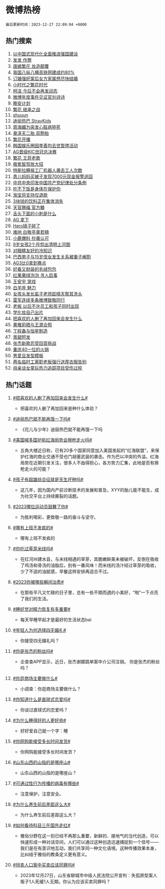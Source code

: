 # 微博热榜

`最后更新时间：2023-12-27 22:09:04 +0800`

## 热门搜索

1. [以中国式现代化全面推进强国建设](https://m.weibo.cn/search?containerid=100103type%3D1%26t%3D10%26q%3D%23%E4%BB%A5%E4%B8%AD%E5%9B%BD%E5%BC%8F%E7%8E%B0%E4%BB%A3%E5%8C%96%E5%85%A8%E9%9D%A2%E6%8E%A8%E8%BF%9B%E5%BC%BA%E5%9B%BD%E5%BB%BA%E8%AE%BE%23&stream_entry_id=51&isnewpage=1&extparam=seat%3D1%26c_type%3D51%26pos%3D0%26cate%3D10103%26stream_entry_id%3D51%26filter_type%3Drealtimehot%26q%3D%2523%25E4%25BB%25A5%25E4%25B8%25AD%25E5%259B%25BD%25E5%25BC%258F%25E7%258E%25B0%25E4%25BB%25A3%25E5%258C%2596%25E5%2585%25A8%25E9%259D%25A2%25E6%258E%25A8%25E8%25BF%259B%25E5%25BC%25BA%25E5%259B%25BD%25E5%25BB%25BA%25E8%25AE%25BE%2523%26dgr%3D0%26display_time%3D1703686143%26pre_seqid%3D170368614299400451175)
1. [发发 作弊](https://m.weibo.cn/search?containerid=100103type%3D1%26t%3D10%26q%3D%E5%8F%91%E5%8F%91+%E4%BD%9C%E5%BC%8A&stream_entry_id=31&isnewpage=1&extparam=seat%3D1%26q%3D%25E5%258F%2591%25E5%258F%2591%2520%25E4%25BD%259C%25E5%25BC%258A%26pos%3D0%26realpos%3D1%26filter_type%3Drealtimehot%26lcate%3D5001%26flag%3D2%26stream_entry_id%3D31%26cate%3D5001%26c_type%3D31%26band_rank%3D1%26dgr%3D0%26display_time%3D1703686143%26pre_seqid%3D170368614299400451175)
1. [唐嫣繁花 妆造颠覆](https://m.weibo.cn/search?containerid=100103type%3D1%26t%3D10%26q%3D%E5%94%90%E5%AB%A3%E7%B9%81%E8%8A%B1+%E5%A6%86%E9%80%A0%E9%A2%A0%E8%A6%86&stream_entry_id=31&isnewpage=1&extparam=seat%3D1%26q%3D%25E5%2594%2590%25E5%25AB%25A3%25E7%25B9%2581%25E8%258A%25B1%2520%25E5%25A6%2586%25E9%2580%25A0%25E9%25A2%25A0%25E8%25A6%2586%26pos%3D1%26realpos%3D2%26filter_type%3Drealtimehot%26lcate%3D5001%26flag%3D2%26stream_entry_id%3D31%26cate%3D5001%26c_type%3D31%26band_rank%3D2%26dgr%3D0%26display_time%3D1703686143%26pre_seqid%3D170368614299400451175)
1. [我国八纵八横高铁网建成约80%](https://m.weibo.cn/search?containerid=100103type%3D1%26t%3D10%26q%3D%23%E6%88%91%E5%9B%BD%E5%85%AB%E7%BA%B5%E5%85%AB%E6%A8%AA%E9%AB%98%E9%93%81%E7%BD%91%E5%BB%BA%E6%88%90%E7%BA%A680%25%23&stream_entry_id=31&isnewpage=1&extparam=seat%3D1%26q%3D%2523%25E6%2588%2591%25E5%259B%25BD%25E5%2585%25AB%25E7%25BA%25B5%25E5%2585%25AB%25E6%25A8%25AA%25E9%25AB%2598%25E9%2593%2581%25E7%25BD%2591%25E5%25BB%25BA%25E6%2588%2590%25E7%25BA%25A680%2525%2523%26pos%3D2%26realpos%3D3%26filter_type%3Drealtimehot%26lcate%3D5001%26flag%3D0%26stream_entry_id%3D31%26cate%3D5001%26c_type%3D31%26band_rank%3D3%26dgr%3D0%26display_time%3D1703686143%26pre_seqid%3D170368614299400451175)
1. [订婚强奸案后女方家属想尽快结婚](https://m.weibo.cn/search?containerid=100103type%3D1%26t%3D10%26q%3D%23%E8%AE%A2%E5%A9%9A%E5%BC%BA%E5%A5%B8%E6%A1%88%E5%90%8E%E5%A5%B3%E6%96%B9%E5%AE%B6%E5%B1%9E%E6%83%B3%E5%B0%BD%E5%BF%AB%E7%BB%93%E5%A9%9A%23&stream_entry_id=31&isnewpage=1&extparam=seat%3D1%26q%3D%2523%25E8%25AE%25A2%25E5%25A9%259A%25E5%25BC%25BA%25E5%25A5%25B8%25E6%25A1%2588%25E5%2590%258E%25E5%25A5%25B3%25E6%2596%25B9%25E5%25AE%25B6%25E5%25B1%259E%25E6%2583%25B3%25E5%25B0%25BD%25E5%25BF%25AB%25E7%25BB%2593%25E5%25A9%259A%2523%26pos%3D3%26realpos%3D4%26filter_type%3Drealtimehot%26lcate%3D5001%26flag%3D1%26stream_entry_id%3D31%26cate%3D5001%26c_type%3D31%26band_rank%3D4%26dgr%3D0%26display_time%3D1703686143%26pre_seqid%3D170368614299400451175)
1. [小时代之繁花时代](https://m.weibo.cn/search?containerid=100103type%3D1%26t%3D10%26q%3D%E5%B0%8F%E6%97%B6%E4%BB%A3%E4%B9%8B%E7%B9%81%E8%8A%B1%E6%97%B6%E4%BB%A3&stream_entry_id=31&isnewpage=1&extparam=seat%3D1%26q%3D%25E5%25B0%258F%25E6%2597%25B6%25E4%25BB%25A3%25E4%25B9%258B%25E7%25B9%2581%25E8%258A%25B1%25E6%2597%25B6%25E4%25BB%25A3%26pos%3D4%26realpos%3D5%26filter_type%3Drealtimehot%26lcate%3D5001%26flag%3D1%26stream_entry_id%3D31%26cate%3D5001%26c_type%3D31%26band_rank%3D5%26dgr%3D0%26display_time%3D1703686143%26pre_seqid%3D170368614299400451175)
1. [柯洁 今后不会再发动态](https://m.weibo.cn/search?containerid=100103type%3D1%26t%3D10%26q%3D%E6%9F%AF%E6%B4%81+%E4%BB%8A%E5%90%8E%E4%B8%8D%E4%BC%9A%E5%86%8D%E5%8F%91%E5%8A%A8%E6%80%81&stream_entry_id=31&isnewpage=1&extparam=seat%3D1%26q%3D%25E6%259F%25AF%25E6%25B4%2581%2520%25E4%25BB%258A%25E5%2590%258E%25E4%25B8%258D%25E4%25BC%259A%25E5%2586%258D%25E5%258F%2591%25E5%258A%25A8%25E6%2580%2581%26pos%3D5%26realpos%3D6%26filter_type%3Drealtimehot%26lcate%3D5001%26flag%3D2%26stream_entry_id%3D31%26cate%3D5001%26c_type%3D31%26band_rank%3D6%26dgr%3D0%26display_time%3D1703686143%26pre_seqid%3D170368614299400451175)
1. [微博年度事件见证官刘诗诗](https://m.weibo.cn/search?containerid=100103type%3D1%26t%3D10%26q%3D%23%E5%BE%AE%E5%8D%9A%E5%B9%B4%E5%BA%A6%E4%BA%8B%E4%BB%B6%E8%A7%81%E8%AF%81%E5%AE%98%E5%88%98%E8%AF%97%E8%AF%97%23&stream_entry_id=31&isnewpage=1&extparam=seat%3D1%26adid%3D216255%26is_ad_pos%3D1%26filter_type%3Drealtimehot%26c_type%3D31%26lcate%3D5001%26pos%3D6%26stream_entry_id%3D31%26cate%3D5001%26q%3D%2523%25E5%25BE%25AE%25E5%258D%259A%25E5%25B9%25B4%25E5%25BA%25A6%25E4%25BA%258B%25E4%25BB%25B6%25E8%25A7%2581%25E8%25AF%2581%25E5%25AE%2598%25E5%2588%2598%25E8%25AF%2597%25E8%25AF%2597%2523%26band_rank%3D7%26dgr%3D0%26display_time%3D1703686143%26pre_seqid%3D170368614299400451175)
1. [晚安计划](https://m.weibo.cn/search?containerid=100103type%3D1%26t%3D10%26q%3D%E6%99%9A%E5%AE%89%E8%AE%A1%E5%88%92&stream_entry_id=31&isnewpage=1&extparam=seat%3D1%26q%3D%25E6%2599%259A%25E5%25AE%2589%25E8%25AE%25A1%25E5%2588%2592%26pos%3D7%26realpos%3D7%26filter_type%3Drealtimehot%26lcate%3D5001%26flag%3D1%26stream_entry_id%3D31%26cate%3D5001%26c_type%3D31%26band_rank%3D7%26dgr%3D0%26display_time%3D1703686143%26pre_seqid%3D170368614299400451175)
1. [繁花 继承之战](https://m.weibo.cn/search?containerid=100103type%3D1%26t%3D10%26q%3D%E7%B9%81%E8%8A%B1+%E7%BB%A7%E6%89%BF%E4%B9%8B%E6%88%98&stream_entry_id=31&isnewpage=1&extparam=seat%3D1%26q%3D%25E7%25B9%2581%25E8%258A%25B1%2520%25E7%25BB%25A7%25E6%2589%25BF%25E4%25B9%258B%25E6%2588%2598%26pos%3D8%26realpos%3D8%26filter_type%3Drealtimehot%26lcate%3D5001%26flag%3D0%26stream_entry_id%3D31%26cate%3D5001%26c_type%3D31%26band_rank%3D8%26dgr%3D0%26display_time%3D1703686143%26pre_seqid%3D170368614299400451175)
1. [shuuun](https://m.weibo.cn/search?containerid=100103type%3D1%26t%3D10%26q%3Dshuuun&stream_entry_id=31&isnewpage=1&extparam=seat%3D1%26q%3Dshuuun%26pos%3D9%26realpos%3D9%26filter_type%3Drealtimehot%26lcate%3D5001%26flag%3D1%26stream_entry_id%3D31%26cate%3D5001%26c_type%3D31%26band_rank%3D9%26dgr%3D0%26display_time%3D1703686143%26pre_seqid%3D170368614299400451175)
1. [迪丽热巴 StrayKids](https://m.weibo.cn/search?containerid=100103type%3D1%26t%3D10%26q%3D%E8%BF%AA%E4%B8%BD%E7%83%AD%E5%B7%B4+StrayKids&stream_entry_id=31&isnewpage=1&extparam=seat%3D1%26q%3D%25E8%25BF%25AA%25E4%25B8%25BD%25E7%2583%25AD%25E5%25B7%25B4%2520StrayKids%26pos%3D10%26realpos%3D10%26filter_type%3Drealtimehot%26lcate%3D5001%26flag%3D1%26stream_entry_id%3D31%26cate%3D5001%26c_type%3D31%26band_rank%3D10%26dgr%3D0%26display_time%3D1703686143%26pre_seqid%3D170368614299400451175)
1. [周海媚为突发心脏病猝死](https://m.weibo.cn/search?containerid=100103type%3D1%26t%3D10%26q%3D%23%E5%91%A8%E6%B5%B7%E5%AA%9A%E4%B8%BA%E7%AA%81%E5%8F%91%E5%BF%83%E8%84%8F%E7%97%85%E7%8C%9D%E6%AD%BB%23&stream_entry_id=31&isnewpage=1&extparam=seat%3D1%26q%3D%2523%25E5%2591%25A8%25E6%25B5%25B7%25E5%25AA%259A%25E4%25B8%25BA%25E7%25AA%2581%25E5%258F%2591%25E5%25BF%2583%25E8%2584%258F%25E7%2597%2585%25E7%258C%259D%25E6%25AD%25BB%2523%26pos%3D11%26realpos%3D11%26filter_type%3Drealtimehot%26lcate%3D5001%26flag%3D2%26stream_entry_id%3D31%26cate%3D5001%26c_type%3D31%26band_rank%3D11%26dgr%3D0%26display_time%3D1703686143%26pre_seqid%3D170368614299400451175)
1. [章泽天二胎 双胞胎](https://m.weibo.cn/search?containerid=100103type%3D1%26t%3D10%26q%3D%E7%AB%A0%E6%B3%BD%E5%A4%A9%E4%BA%8C%E8%83%8E+%E5%8F%8C%E8%83%9E%E8%83%8E&stream_entry_id=31&isnewpage=1&extparam=seat%3D1%26q%3D%25E7%25AB%25A0%25E6%25B3%25BD%25E5%25A4%25A9%25E4%25BA%258C%25E8%2583%258E%2520%25E5%258F%258C%25E8%2583%259E%25E8%2583%258E%26pos%3D12%26realpos%3D12%26filter_type%3Drealtimehot%26lcate%3D5001%26flag%3D2%26stream_entry_id%3D31%26cate%3D5001%26c_type%3D31%26band_rank%3D12%26dgr%3D0%26display_time%3D1703686143%26pre_seqid%3D170368614299400451175)
1. [繁花开播](https://m.weibo.cn/search?containerid=100103type%3D1%26t%3D10%26q%3D%E7%B9%81%E8%8A%B1%E5%BC%80%E6%92%AD&stream_entry_id=31&isnewpage=1&extparam=seat%3D1%26q%3D%25E7%25B9%2581%25E8%258A%25B1%25E5%25BC%2580%25E6%2592%25AD%26pos%3D13%26realpos%3D13%26filter_type%3Drealtimehot%26lcate%3D5001%26flag%3D0%26stream_entry_id%3D31%26cate%3D5001%26c_type%3D31%26band_rank%3D13%26dgr%3D0%26display_time%3D1703686143%26pre_seqid%3D170368614299400451175)
1. [韩国娱乐圈因李善均去世暂停活动](https://m.weibo.cn/search?containerid=100103type%3D1%26t%3D10%26q%3D%23%E9%9F%A9%E5%9B%BD%E5%A8%B1%E4%B9%90%E5%9C%88%E5%9B%A0%E6%9D%8E%E5%96%84%E5%9D%87%E5%8E%BB%E4%B8%96%E6%9A%82%E5%81%9C%E6%B4%BB%E5%8A%A8%23&stream_entry_id=31&isnewpage=1&extparam=seat%3D1%26q%3D%2523%25E9%259F%25A9%25E5%259B%25BD%25E5%25A8%25B1%25E4%25B9%2590%25E5%259C%2588%25E5%259B%25A0%25E6%259D%258E%25E5%2596%2584%25E5%259D%2587%25E5%258E%25BB%25E4%25B8%2596%25E6%259A%2582%25E5%2581%259C%25E6%25B4%25BB%25E5%258A%25A8%2523%26pos%3D14%26realpos%3D14%26filter_type%3Drealtimehot%26lcate%3D5001%26flag%3D2%26stream_entry_id%3D31%26cate%3D5001%26c_type%3D31%26band_rank%3D14%26dgr%3D0%26display_time%3D1703686143%26pre_seqid%3D170368614299400451175)
1. [AG晋级KIC世冠总决赛](https://m.weibo.cn/search?containerid=100103type%3D1%26t%3D10%26q%3D%23AG%E6%99%8B%E7%BA%A7KIC%E4%B8%96%E5%86%A0%E6%80%BB%E5%86%B3%E8%B5%9B%23&stream_entry_id=31&isnewpage=1&extparam=seat%3D1%26q%3D%2523AG%25E6%2599%258B%25E7%25BA%25A7KIC%25E4%25B8%2596%25E5%2586%25A0%25E6%2580%25BB%25E5%2586%25B3%25E8%25B5%259B%2523%26pos%3D15%26realpos%3D15%26filter_type%3Drealtimehot%26lcate%3D5001%26flag%3D1%26stream_entry_id%3D31%26cate%3D5001%26c_type%3D31%26band_rank%3D15%26dgr%3D0%26display_time%3D1703686143%26pre_seqid%3D170368614299400451175)
1. [繁花 王菲老歌](https://m.weibo.cn/search?containerid=100103type%3D1%26t%3D10%26q%3D%E7%B9%81%E8%8A%B1+%E7%8E%8B%E8%8F%B2%E8%80%81%E6%AD%8C&stream_entry_id=31&isnewpage=1&extparam=seat%3D1%26q%3D%25E7%25B9%2581%25E8%258A%25B1%2520%25E7%258E%258B%25E8%258F%25B2%25E8%2580%2581%25E6%25AD%258C%26pos%3D16%26realpos%3D16%26filter_type%3Drealtimehot%26lcate%3D5001%26flag%3D1%26stream_entry_id%3D31%26cate%3D5001%26c_type%3D31%26band_rank%3D16%26dgr%3D0%26display_time%3D1703686143%26pre_seqid%3D170368614299400451175)
1. [极氪智驾放大招](https://m.weibo.cn/search?containerid=100103type%3D1%26t%3D10%26q%3D%23%E6%9E%81%E6%B0%AA%E6%99%BA%E9%A9%BE%E6%94%BE%E5%A4%A7%E6%8B%9B%23&stream_entry_id=31&isnewpage=1&extparam=seat%3D1%26adid%3D216091%26q%3D%2523%25E6%259E%2581%25E6%25B0%25AA%25E6%2599%25BA%25E9%25A9%25BE%25E6%2594%25BE%25E5%25A4%25A7%25E6%258B%259B%2523%26pos%3D17%26realpos%3D17%26filter_type%3Drealtimehot%26lcate%3D5001%26flag%3D0%26stream_entry_id%3D31%26cate%3D5001%26c_type%3D31%26band_rank%3D17%26dgr%3D0%26display_time%3D1703686143%26pre_seqid%3D170368614299400451175)
1. [特斯拉瞒报工厂机器人袭击工人次数](https://m.weibo.cn/search?containerid=100103type%3D1%26t%3D10%26q%3D%23%E7%89%B9%E6%96%AF%E6%8B%89%E7%9E%92%E6%8A%A5%E5%B7%A5%E5%8E%82%E6%9C%BA%E5%99%A8%E4%BA%BA%E8%A2%AD%E5%87%BB%E5%B7%A5%E4%BA%BA%E6%AC%A1%E6%95%B0%23&stream_entry_id=31&isnewpage=1&extparam=seat%3D1%26q%3D%2523%25E7%2589%25B9%25E6%2596%25AF%25E6%258B%2589%25E7%259E%2592%25E6%258A%25A5%25E5%25B7%25A5%25E5%258E%2582%25E6%259C%25BA%25E5%2599%25A8%25E4%25BA%25BA%25E8%25A2%25AD%25E5%2587%25BB%25E5%25B7%25A5%25E4%25BA%25BA%25E6%25AC%25A1%25E6%2595%25B0%2523%26pos%3D18%26realpos%3D18%26filter_type%3Drealtimehot%26lcate%3D5001%26flag%3D0%26stream_entry_id%3D31%26cate%3D5001%26c_type%3D31%26band_rank%3D18%26dgr%3D0%26display_time%3D1703686143%26pre_seqid%3D170368614299400451175)
1. [患儿妈妈买被子发现7000元现金报警送回](https://m.weibo.cn/search?containerid=100103type%3D1%26t%3D10%26q%3D%23%E6%82%A3%E5%84%BF%E5%A6%88%E5%A6%88%E4%B9%B0%E8%A2%AB%E5%AD%90%E5%8F%91%E7%8E%B07000%E5%85%83%E7%8E%B0%E9%87%91%E6%8A%A5%E8%AD%A6%E9%80%81%E5%9B%9E%23&stream_entry_id=31&isnewpage=1&extparam=seat%3D1%26q%3D%2523%25E6%2582%25A3%25E5%2584%25BF%25E5%25A6%2588%25E5%25A6%2588%25E4%25B9%25B0%25E8%25A2%25AB%25E5%25AD%2590%25E5%258F%2591%25E7%258E%25B07000%25E5%2585%2583%25E7%258E%25B0%25E9%2587%2591%25E6%258A%25A5%25E8%25AD%25A6%25E9%2580%2581%25E5%259B%259E%2523%26pos%3D19%26realpos%3D19%26filter_type%3Drealtimehot%26lcate%3D5001%26flag%3D32768%26stream_entry_id%3D31%26cate%3D5001%26c_type%3D31%26band_rank%3D19%26dgr%3D0%26display_time%3D1703686143%26pre_seqid%3D170368614299400451175)
1. [中共中央印发中国共产党纪律处分条例](https://m.weibo.cn/search?containerid=100103type%3D1%26t%3D10%26q%3D%23%E4%B8%AD%E5%85%B1%E4%B8%AD%E5%A4%AE%E5%8D%B0%E5%8F%91%E4%B8%AD%E5%9B%BD%E5%85%B1%E4%BA%A7%E5%85%9A%E7%BA%AA%E5%BE%8B%E5%A4%84%E5%88%86%E6%9D%A1%E4%BE%8B%23&stream_entry_id=31&isnewpage=1&extparam=seat%3D1%26q%3D%2523%25E4%25B8%25AD%25E5%2585%25B1%25E4%25B8%25AD%25E5%25A4%25AE%25E5%258D%25B0%25E5%258F%2591%25E4%25B8%25AD%25E5%259B%25BD%25E5%2585%25B1%25E4%25BA%25A7%25E5%2585%259A%25E7%25BA%25AA%25E5%25BE%258B%25E5%25A4%2584%25E5%2588%2586%25E6%259D%25A1%25E4%25BE%258B%2523%26pos%3D20%26realpos%3D20%26filter_type%3Drealtimehot%26lcate%3D5001%26flag%3D0%26stream_entry_id%3D31%26cate%3D5001%26c_type%3D31%26band_rank%3D20%26dgr%3D0%26display_time%3D1703686143%26pre_seqid%3D170368614299400451175)
1. [吃不下饭是身体在保护你](https://m.weibo.cn/search?containerid=100103type%3D1%26t%3D10%26q%3D%E5%90%83%E4%B8%8D%E4%B8%8B%E9%A5%AD%E6%98%AF%E8%BA%AB%E4%BD%93%E5%9C%A8%E4%BF%9D%E6%8A%A4%E4%BD%A0&stream_entry_id=31&isnewpage=1&extparam=seat%3D1%26q%3D%25E5%2590%2583%25E4%25B8%258D%25E4%25B8%258B%25E9%25A5%25AD%25E6%2598%25AF%25E8%25BA%25AB%25E4%25BD%2593%25E5%259C%25A8%25E4%25BF%259D%25E6%258A%25A4%25E4%25BD%25A0%26pos%3D21%26realpos%3D21%26filter_type%3Drealtimehot%26lcate%3D5001%26flag%3D0%26stream_entry_id%3D31%26cate%3D5001%26c_type%3D31%26band_rank%3D21%26dgr%3D0%26display_time%3D1703686143%26pre_seqid%3D170368614299400451175)
1. [淘宝将支持仅退款](https://m.weibo.cn/search?containerid=100103type%3D1%26t%3D10%26q%3D%23%E6%B7%98%E5%AE%9D%E5%B0%86%E6%94%AF%E6%8C%81%E4%BB%85%E9%80%80%E6%AC%BE%23&stream_entry_id=31&isnewpage=1&extparam=seat%3D1%26q%3D%2523%25E6%25B7%2598%25E5%25AE%259D%25E5%25B0%2586%25E6%2594%25AF%25E6%258C%2581%25E4%25BB%2585%25E9%2580%2580%25E6%25AC%25BE%2523%26pos%3D22%26realpos%3D22%26filter_type%3Drealtimehot%26lcate%3D5001%26flag%3D0%26stream_entry_id%3D31%26cate%3D5001%26c_type%3D31%26band_rank%3D22%26dgr%3D0%26display_time%3D1703686143%26pre_seqid%3D170368614299400451175)
1. [3块钱的饮料正在集体消失](https://m.weibo.cn/search?containerid=100103type%3D1%26t%3D10%26q%3D%233%E5%9D%97%E9%92%B1%E7%9A%84%E9%A5%AE%E6%96%99%E6%AD%A3%E5%9C%A8%E9%9B%86%E4%BD%93%E6%B6%88%E5%A4%B1%23&stream_entry_id=31&isnewpage=1&extparam=seat%3D1%26q%3D%25233%25E5%259D%2597%25E9%2592%25B1%25E7%259A%2584%25E9%25A5%25AE%25E6%2596%2599%25E6%25AD%25A3%25E5%259C%25A8%25E9%259B%2586%25E4%25BD%2593%25E6%25B6%2588%25E5%25A4%25B1%2523%26pos%3D23%26realpos%3D23%26filter_type%3Drealtimehot%26lcate%3D5001%26flag%3D1%26stream_entry_id%3D31%26cate%3D5001%26c_type%3D31%26band_rank%3D23%26dgr%3D0%26display_time%3D1703686143%26pre_seqid%3D170368614299400451175)
1. [天官赐福 官方糖](https://m.weibo.cn/search?containerid=100103type%3D1%26t%3D10%26q%3D%E5%A4%A9%E5%AE%98%E8%B5%90%E7%A6%8F+%E5%AE%98%E6%96%B9%E7%B3%96&stream_entry_id=31&isnewpage=1&extparam=seat%3D1%26q%3D%25E5%25A4%25A9%25E5%25AE%2598%25E8%25B5%2590%25E7%25A6%258F%2520%25E5%25AE%2598%25E6%2596%25B9%25E7%25B3%2596%26pos%3D24%26realpos%3D24%26filter_type%3Drealtimehot%26lcate%3D5001%26flag%3D1%26stream_entry_id%3D31%26cate%3D5001%26c_type%3D31%26band_rank%3D24%26dgr%3D0%26display_time%3D1703686143%26pre_seqid%3D170368614299400451175)
1. [舌头下面的小刺是什么](https://m.weibo.cn/search?containerid=100103type%3D1%26t%3D10%26q%3D%E8%88%8C%E5%A4%B4%E4%B8%8B%E9%9D%A2%E7%9A%84%E5%B0%8F%E5%88%BA%E6%98%AF%E4%BB%80%E4%B9%88&stream_entry_id=31&isnewpage=1&extparam=seat%3D1%26q%3D%25E8%2588%258C%25E5%25A4%25B4%25E4%25B8%258B%25E9%259D%25A2%25E7%259A%2584%25E5%25B0%258F%25E5%2588%25BA%25E6%2598%25AF%25E4%25BB%2580%25E4%25B9%2588%26pos%3D25%26realpos%3D25%26filter_type%3Drealtimehot%26lcate%3D5001%26flag%3D1%26stream_entry_id%3D31%26cate%3D5001%26c_type%3D31%26band_rank%3D25%26dgr%3D0%26display_time%3D1703686143%26pre_seqid%3D170368614299400451175)
1. [AG 拿下](https://m.weibo.cn/search?containerid=100103type%3D1%26t%3D10%26q%3DAG+%E6%8B%BF%E4%B8%8B&stream_entry_id=31&isnewpage=1&extparam=seat%3D1%26q%3DAG%2520%25E6%258B%25BF%25E4%25B8%258B%26pos%3D26%26realpos%3D26%26filter_type%3Drealtimehot%26lcate%3D5001%26flag%3D0%26stream_entry_id%3D31%26cate%3D5001%26c_type%3D31%26band_rank%3D26%26dgr%3D0%26display_time%3D1703686143%26pre_seqid%3D170368614299400451175)
1. [Hero镜子碎了](https://m.weibo.cn/search?containerid=100103type%3D1%26t%3D10%26q%3D%23Hero%E9%95%9C%E5%AD%90%E7%A2%8E%E4%BA%86%23&stream_entry_id=31&isnewpage=1&extparam=seat%3D1%26q%3D%2523Hero%25E9%2595%259C%25E5%25AD%2590%25E7%25A2%258E%25E4%25BA%2586%2523%26pos%3D27%26realpos%3D27%26filter_type%3Drealtimehot%26lcate%3D5001%26flag%3D0%26stream_entry_id%3D31%26cate%3D5001%26c_type%3D31%26band_rank%3D27%26dgr%3D0%26display_time%3D1703686143%26pre_seqid%3D170368614299400451175)
1. [难哄 白敬亭章若楠](https://m.weibo.cn/search?containerid=100103type%3D1%26t%3D10%26q%3D%E9%9A%BE%E5%93%84+%E7%99%BD%E6%95%AC%E4%BA%AD%E7%AB%A0%E8%8B%A5%E6%A5%A0&stream_entry_id=31&isnewpage=1&extparam=seat%3D1%26q%3D%25E9%259A%25BE%25E5%2593%2584%2520%25E7%2599%25BD%25E6%2595%25AC%25E4%25BA%25AD%25E7%25AB%25A0%25E8%258B%25A5%25E6%25A5%25A0%26pos%3D28%26realpos%3D28%26filter_type%3Drealtimehot%26lcate%3D5001%26flag%3D0%26stream_entry_id%3D31%26cate%3D5001%26c_type%3D31%26band_rank%3D28%26dgr%3D0%26display_time%3D1703686143%26pre_seqid%3D170368614299400451175)
1. [小鹿爆料 抄袭认可](https://m.weibo.cn/search?containerid=100103type%3D1%26t%3D10%26q%3D%E5%B0%8F%E9%B9%BF%E7%88%86%E6%96%99+%E6%8A%84%E8%A2%AD%E8%AE%A4%E5%8F%AF&stream_entry_id=31&isnewpage=1&extparam=seat%3D1%26q%3D%25E5%25B0%258F%25E9%25B9%25BF%25E7%2588%2586%25E6%2596%2599%2520%25E6%258A%2584%25E8%25A2%25AD%25E8%25AE%25A4%25E5%258F%25AF%26pos%3D29%26realpos%3D29%26filter_type%3Drealtimehot%26lcate%3D5001%26flag%3D0%26stream_entry_id%3D31%26cate%3D5001%26c_type%3D31%26band_rank%3D29%26dgr%3D0%26display_time%3D1703686143%26pre_seqid%3D170368614299400451175)
1. [9岁女孩2个月剪出清明上河图](https://m.weibo.cn/search?containerid=100103type%3D1%26t%3D10%26q%3D%239%E5%B2%81%E5%A5%B3%E5%AD%A92%E4%B8%AA%E6%9C%88%E5%89%AA%E5%87%BA%E6%B8%85%E6%98%8E%E4%B8%8A%E6%B2%B3%E5%9B%BE%23&stream_entry_id=31&isnewpage=1&extparam=seat%3D1%26q%3D%25239%25E5%25B2%2581%25E5%25A5%25B3%25E5%25AD%25A92%25E4%25B8%25AA%25E6%259C%2588%25E5%2589%25AA%25E5%2587%25BA%25E6%25B8%2585%25E6%2598%258E%25E4%25B8%258A%25E6%25B2%25B3%25E5%259B%25BE%2523%26pos%3D30%26realpos%3D30%26filter_type%3Drealtimehot%26lcate%3D5001%26flag%3D32768%26stream_entry_id%3D31%26cate%3D5001%26c_type%3D31%26band_rank%3D30%26dgr%3D0%26display_time%3D1703686143%26pre_seqid%3D170368614299400451175)
1. [对眼睛友好的冷知识](https://m.weibo.cn/search?containerid=100103type%3D1%26t%3D10%26q%3D%E5%AF%B9%E7%9C%BC%E7%9D%9B%E5%8F%8B%E5%A5%BD%E7%9A%84%E5%86%B7%E7%9F%A5%E8%AF%86&stream_entry_id=31&isnewpage=1&extparam=seat%3D1%26q%3D%25E5%25AF%25B9%25E7%259C%25BC%25E7%259D%259B%25E5%258F%258B%25E5%25A5%25BD%25E7%259A%2584%25E5%2586%25B7%25E7%259F%25A5%25E8%25AF%2586%26pos%3D31%26realpos%3D31%26filter_type%3Drealtimehot%26lcate%3D5001%26flag%3D1%26stream_entry_id%3D31%26cate%3D5001%26c_type%3D31%26band_rank%3D31%26dgr%3D0%26display_time%3D1703686143%26pre_seqid%3D170368614299400451175)
1. [巴西男子与15岁侄女发生关系被妻子阉割](https://m.weibo.cn/search?containerid=100103type%3D1%26t%3D10%26q%3D%23%E5%B7%B4%E8%A5%BF%E7%94%B7%E5%AD%90%E4%B8%8E15%E5%B2%81%E4%BE%84%E5%A5%B3%E5%8F%91%E7%94%9F%E5%85%B3%E7%B3%BB%E8%A2%AB%E5%A6%BB%E5%AD%90%E9%98%89%E5%89%B2%23&stream_entry_id=31&isnewpage=1&extparam=seat%3D1%26q%3D%2523%25E5%25B7%25B4%25E8%25A5%25BF%25E7%2594%25B7%25E5%25AD%2590%25E4%25B8%258E15%25E5%25B2%2581%25E4%25BE%2584%25E5%25A5%25B3%25E5%258F%2591%25E7%2594%259F%25E5%2585%25B3%25E7%25B3%25BB%25E8%25A2%25AB%25E5%25A6%25BB%25E5%25AD%2590%25E9%2598%2589%25E5%2589%25B2%2523%26pos%3D32%26realpos%3D32%26filter_type%3Drealtimehot%26lcate%3D5001%26flag%3D0%26stream_entry_id%3D31%26cate%3D5001%26c_type%3D31%26band_rank%3D32%26dgr%3D0%26display_time%3D1703686143%26pre_seqid%3D170368614299400451175)
1. [AG3比0拿到赛点](https://m.weibo.cn/search?containerid=100103type%3D1%26t%3D10%26q%3D%23AG3%E6%AF%940%E6%8B%BF%E5%88%B0%E8%B5%9B%E7%82%B9%23&stream_entry_id=31&isnewpage=1&extparam=seat%3D1%26q%3D%2523AG3%25E6%25AF%25940%25E6%258B%25BF%25E5%2588%25B0%25E8%25B5%259B%25E7%2582%25B9%2523%26pos%3D33%26realpos%3D33%26filter_type%3Drealtimehot%26lcate%3D5001%26flag%3D1%26stream_entry_id%3D31%26cate%3D5001%26c_type%3D31%26band_rank%3D33%26dgr%3D0%26display_time%3D1703686143%26pre_seqid%3D170368614299400451175)
1. [好看又耐装的毛绒包包](https://m.weibo.cn/search?containerid=100103type%3D1%26t%3D10%26q%3D%E5%A5%BD%E7%9C%8B%E5%8F%88%E8%80%90%E8%A3%85%E7%9A%84%E6%AF%9B%E7%BB%92%E5%8C%85%E5%8C%85&stream_entry_id=31&isnewpage=1&extparam=seat%3D1%26q%3D%25E5%25A5%25BD%25E7%259C%258B%25E5%258F%2588%25E8%2580%2590%25E8%25A3%2585%25E7%259A%2584%25E6%25AF%259B%25E7%25BB%2592%25E5%258C%2585%25E5%258C%2585%26pos%3D34%26realpos%3D34%26filter_type%3Drealtimehot%26lcate%3D5001%26flag%3D1%26stream_entry_id%3D31%26cate%3D5001%26c_type%3D31%26band_rank%3D34%26dgr%3D0%26display_time%3D1703686143%26pre_seqid%3D170368614299400451175)
1. [红果果绿泡泡 寻人启事](https://m.weibo.cn/search?containerid=100103type%3D1%26t%3D10%26q%3D%E7%BA%A2%E6%9E%9C%E6%9E%9C%E7%BB%BF%E6%B3%A1%E6%B3%A1+%E5%AF%BB%E4%BA%BA%E5%90%AF%E4%BA%8B&stream_entry_id=31&isnewpage=1&extparam=seat%3D1%26q%3D%25E7%25BA%25A2%25E6%259E%259C%25E6%259E%259C%25E7%25BB%25BF%25E6%25B3%25A1%25E6%25B3%25A1%2520%25E5%25AF%25BB%25E4%25BA%25BA%25E5%2590%25AF%25E4%25BA%258B%26pos%3D35%26realpos%3D35%26filter_type%3Drealtimehot%26lcate%3D5001%26flag%3D0%26stream_entry_id%3D31%26cate%3D5001%26c_type%3D31%26band_rank%3D35%26dgr%3D0%26display_time%3D1703686143%26pre_seqid%3D170368614299400451175)
1. [王安宇 哭戏](https://m.weibo.cn/search?containerid=100103type%3D1%26t%3D10%26q%3D%E7%8E%8B%E5%AE%89%E5%AE%87+%E5%93%AD%E6%88%8F&stream_entry_id=31&isnewpage=1&extparam=seat%3D1%26q%3D%25E7%258E%258B%25E5%25AE%2589%25E5%25AE%2587%2520%25E5%2593%25AD%25E6%2588%258F%26pos%3D36%26realpos%3D36%26filter_type%3Drealtimehot%26lcate%3D5001%26flag%3D0%26stream_entry_id%3D31%26cate%3D5001%26c_type%3D31%26band_rank%3D36%26dgr%3D0%26display_time%3D1703686143%26pre_seqid%3D170368614299400451175)
1. [白羊座 魅力](https://m.weibo.cn/search?containerid=100103type%3D1%26t%3D10%26q%3D%E7%99%BD%E7%BE%8A%E5%BA%A7+%E9%AD%85%E5%8A%9B&stream_entry_id=31&isnewpage=1&extparam=seat%3D1%26q%3D%25E7%2599%25BD%25E7%25BE%258A%25E5%25BA%25A7%2520%25E9%25AD%2585%25E5%258A%259B%26pos%3D37%26realpos%3D37%26filter_type%3Drealtimehot%26lcate%3D5001%26flag%3D0%26stream_entry_id%3D31%26cate%3D5001%26c_type%3D31%26band_rank%3D37%26dgr%3D0%26display_time%3D1703686143%26pre_seqid%3D170368614299400451175)
1. [女孩头发长虱子老师趁晴天帮其洗头](https://m.weibo.cn/search?containerid=100103type%3D1%26t%3D10%26q%3D%23%E5%A5%B3%E5%AD%A9%E5%A4%B4%E5%8F%91%E9%95%BF%E8%99%B1%E5%AD%90%E8%80%81%E5%B8%88%E8%B6%81%E6%99%B4%E5%A4%A9%E5%B8%AE%E5%85%B6%E6%B4%97%E5%A4%B4%23&stream_entry_id=31&isnewpage=1&extparam=seat%3D1%26q%3D%2523%25E5%25A5%25B3%25E5%25AD%25A9%25E5%25A4%25B4%25E5%258F%2591%25E9%2595%25BF%25E8%2599%25B1%25E5%25AD%2590%25E8%2580%2581%25E5%25B8%2588%25E8%25B6%2581%25E6%2599%25B4%25E5%25A4%25A9%25E5%25B8%25AE%25E5%2585%25B6%25E6%25B4%2597%25E5%25A4%25B4%2523%26pos%3D38%26realpos%3D38%26filter_type%3Drealtimehot%26lcate%3D5001%26flag%3D32768%26stream_entry_id%3D31%26cate%3D5001%26c_type%3D31%26band_rank%3D38%26dgr%3D0%26display_time%3D1703686143%26pre_seqid%3D170368614299400451175)
1. [雷军连续多条微博致敬同行](https://m.weibo.cn/search?containerid=100103type%3D1%26t%3D10%26q%3D%23%E9%9B%B7%E5%86%9B%E8%BF%9E%E7%BB%AD%E5%A4%9A%E6%9D%A1%E5%BE%AE%E5%8D%9A%E8%87%B4%E6%95%AC%E5%90%8C%E8%A1%8C%23&stream_entry_id=31&isnewpage=1&extparam=seat%3D1%26q%3D%2523%25E9%259B%25B7%25E5%2586%259B%25E8%25BF%259E%25E7%25BB%25AD%25E5%25A4%259A%25E6%259D%25A1%25E5%25BE%25AE%25E5%258D%259A%25E8%2587%25B4%25E6%2595%25AC%25E5%2590%258C%25E8%25A1%258C%2523%26pos%3D39%26realpos%3D39%26filter_type%3Drealtimehot%26lcate%3D5001%26flag%3D1%26stream_entry_id%3D31%26cate%3D5001%26c_type%3D31%26band_rank%3D39%26dgr%3D0%26display_time%3D1703686143%26pre_seqid%3D170368614299400451175)
1. [老板 以后不许员工和孩子同时出现](https://m.weibo.cn/search?containerid=100103type%3D1%26t%3D10%26q%3D%E8%80%81%E6%9D%BF+%E4%BB%A5%E5%90%8E%E4%B8%8D%E8%AE%B8%E5%91%98%E5%B7%A5%E5%92%8C%E5%AD%A9%E5%AD%90%E5%90%8C%E6%97%B6%E5%87%BA%E7%8E%B0&stream_entry_id=31&isnewpage=1&extparam=seat%3D1%26q%3D%25E8%2580%2581%25E6%259D%25BF%2520%25E4%25BB%25A5%25E5%2590%258E%25E4%25B8%258D%25E8%25AE%25B8%25E5%2591%2598%25E5%25B7%25A5%25E5%2592%258C%25E5%25AD%25A9%25E5%25AD%2590%25E5%2590%258C%25E6%2597%25B6%25E5%2587%25BA%25E7%258E%25B0%26pos%3D40%26realpos%3D40%26filter_type%3Drealtimehot%26lcate%3D5001%26flag%3D0%26stream_entry_id%3D31%26cate%3D5001%26c_type%3D31%26band_rank%3D40%26dgr%3D0%26display_time%3D1703686143%26pre_seqid%3D170368614299400451175)
1. [学化妆自己出片](https://m.weibo.cn/search?containerid=100103type%3D1%26t%3D10%26q%3D%E5%AD%A6%E5%8C%96%E5%A6%86%E8%87%AA%E5%B7%B1%E5%87%BA%E7%89%87&stream_entry_id=31&isnewpage=1&extparam=seat%3D1%26q%3D%25E5%25AD%25A6%25E5%258C%2596%25E5%25A6%2586%25E8%2587%25AA%25E5%25B7%25B1%25E5%2587%25BA%25E7%2589%2587%26pos%3D41%26realpos%3D41%26filter_type%3Drealtimehot%26lcate%3D5001%26flag%3D1%26stream_entry_id%3D31%26cate%3D5001%26c_type%3D31%26band_rank%3D41%26dgr%3D0%26display_time%3D1703686143%26pre_seqid%3D170368614299400451175)
1. [把喜欢的人删了再加回来会发生什么](https://m.weibo.cn/search?containerid=100103type%3D1%26t%3D10%26q%3D%23%E6%8A%8A%E5%96%9C%E6%AC%A2%E7%9A%84%E4%BA%BA%E5%88%A0%E4%BA%86%E5%86%8D%E5%8A%A0%E5%9B%9E%E6%9D%A5%E4%BC%9A%E5%8F%91%E7%94%9F%E4%BB%80%E4%B9%88%23&stream_entry_id=31&isnewpage=1&extparam=seat%3D1%26q%3D%2523%25E6%258A%258A%25E5%2596%259C%25E6%25AC%25A2%25E7%259A%2584%25E4%25BA%25BA%25E5%2588%25A0%25E4%25BA%2586%25E5%2586%258D%25E5%258A%25A0%25E5%259B%259E%25E6%259D%25A5%25E4%25BC%259A%25E5%258F%2591%25E7%2594%259F%25E4%25BB%2580%25E4%25B9%2588%2523%26pos%3D42%26realpos%3D42%26filter_type%3Drealtimehot%26lcate%3D5001%26flag%3D0%26stream_entry_id%3D31%26cate%3D5001%26c_type%3D31%26band_rank%3D42%26dgr%3D0%26display_time%3D1703686143%26pre_seqid%3D170368614299400451175)
1. [黄雅莉晒与王源合照](https://m.weibo.cn/search?containerid=100103type%3D1%26t%3D10%26q%3D%E9%BB%84%E9%9B%85%E8%8E%89%E6%99%92%E4%B8%8E%E7%8E%8B%E6%BA%90%E5%90%88%E7%85%A7&stream_entry_id=31&isnewpage=1&extparam=seat%3D1%26q%3D%25E9%25BB%2584%25E9%259B%2585%25E8%258E%2589%25E6%2599%2592%25E4%25B8%258E%25E7%258E%258B%25E6%25BA%2590%25E5%2590%2588%25E7%2585%25A7%26pos%3D43%26realpos%3D43%26filter_type%3Drealtimehot%26lcate%3D5001%26flag%3D0%26stream_entry_id%3D31%26cate%3D5001%26c_type%3D31%26band_rank%3D43%26dgr%3D0%26display_time%3D1703686143%26pre_seqid%3D170368614299400451175)
1. [丁程鑫与恒星制造](https://m.weibo.cn/search?containerid=100103type%3D1%26t%3D10%26q%3D%E4%B8%81%E7%A8%8B%E9%91%AB%E4%B8%8E%E6%81%92%E6%98%9F%E5%88%B6%E9%80%A0&stream_entry_id=31&isnewpage=1&extparam=seat%3D1%26q%3D%25E4%25B8%2581%25E7%25A8%258B%25E9%2591%25AB%25E4%25B8%258E%25E6%2581%2592%25E6%2598%259F%25E5%2588%25B6%25E9%2580%25A0%26pos%3D44%26realpos%3D44%26filter_type%3Drealtimehot%26lcate%3D5001%26flag%3D1%26stream_entry_id%3D31%26cate%3D5001%26c_type%3D31%26band_rank%3D44%26dgr%3D0%26display_time%3D1703686143%26pre_seqid%3D170368614299400451175)
1. [景甜短发](https://m.weibo.cn/search?containerid=100103type%3D1%26t%3D10%26q%3D%E6%99%AF%E7%94%9C%E7%9F%AD%E5%8F%91&stream_entry_id=31&isnewpage=1&extparam=seat%3D1%26q%3D%25E6%2599%25AF%25E7%2594%259C%25E7%259F%25AD%25E5%258F%2591%26pos%3D45%26realpos%3D45%26filter_type%3Drealtimehot%26lcate%3D5001%26flag%3D0%26stream_entry_id%3D31%26cate%3D5001%26c_type%3D31%26band_rank%3D45%26dgr%3D0%26display_time%3D1703686143%26pre_seqid%3D170368614299400451175)
1. [张杰新歌忍受回音挑战](https://m.weibo.cn/search?containerid=100103type%3D1%26t%3D10%26q%3D%23%E5%BC%A0%E6%9D%B0%E6%96%B0%E6%AD%8C%E5%BF%8D%E5%8F%97%E5%9B%9E%E9%9F%B3%E6%8C%91%E6%88%98%23&stream_entry_id=31&isnewpage=1&extparam=seat%3D1%26q%3D%2523%25E5%25BC%25A0%25E6%259D%25B0%25E6%2596%25B0%25E6%25AD%258C%25E5%25BF%258D%25E5%258F%2597%25E5%259B%259E%25E9%259F%25B3%25E6%258C%2591%25E6%2588%2598%2523%26pos%3D46%26realpos%3D46%26filter_type%3Drealtimehot%26lcate%3D5001%26flag%3D1%26stream_entry_id%3D31%26cate%3D5001%26c_type%3D31%26band_rank%3D46%26dgr%3D0%26display_time%3D1703686143%26pre_seqid%3D170368614299400451175)
1. [重庆40一位的火锅](https://m.weibo.cn/search?containerid=100103type%3D1%26t%3D10%26q%3D%E9%87%8D%E5%BA%8640%E4%B8%80%E4%BD%8D%E7%9A%84%E7%81%AB%E9%94%85&stream_entry_id=31&isnewpage=1&extparam=seat%3D1%26q%3D%25E9%2587%258D%25E5%25BA%258640%25E4%25B8%2580%25E4%25BD%258D%25E7%259A%2584%25E7%2581%25AB%25E9%2594%2585%26pos%3D47%26realpos%3D47%26filter_type%3Drealtimehot%26lcate%3D5001%26flag%3D1%26stream_entry_id%3D31%26cate%3D5001%26c_type%3D31%26band_rank%3D47%26dgr%3D0%26display_time%3D1703686143%26pre_seqid%3D170368614299400451175)
1. [男爱豆发型模板](https://m.weibo.cn/search?containerid=100103type%3D1%26t%3D10%26q%3D%E7%94%B7%E7%88%B1%E8%B1%86%E5%8F%91%E5%9E%8B%E6%A8%A1%E6%9D%BF&stream_entry_id=31&isnewpage=1&extparam=seat%3D1%26q%3D%25E7%2594%25B7%25E7%2588%25B1%25E8%25B1%2586%25E5%258F%2591%25E5%259E%258B%25E6%25A8%25A1%25E6%259D%25BF%26pos%3D48%26realpos%3D48%26filter_type%3Drealtimehot%26lcate%3D5001%26flag%3D1%26stream_entry_id%3D31%26cate%3D5001%26c_type%3D31%26band_rank%3D48%26dgr%3D0%26display_time%3D1703686143%26pre_seqid%3D170368614299400451175)
1. [两名临时工离职老板强行送厚衣服告别](https://m.weibo.cn/search?containerid=100103type%3D1%26t%3D10%26q%3D%23%E4%B8%A4%E5%90%8D%E4%B8%B4%E6%97%B6%E5%B7%A5%E7%A6%BB%E8%81%8C%E8%80%81%E6%9D%BF%E5%BC%BA%E8%A1%8C%E9%80%81%E5%8E%9A%E8%A1%A3%E6%9C%8D%E5%91%8A%E5%88%AB%23&stream_entry_id=31&isnewpage=1&extparam=seat%3D1%26q%3D%2523%25E4%25B8%25A4%25E5%2590%258D%25E4%25B8%25B4%25E6%2597%25B6%25E5%25B7%25A5%25E7%25A6%25BB%25E8%2581%258C%25E8%2580%2581%25E6%259D%25BF%25E5%25BC%25BA%25E8%25A1%258C%25E9%2580%2581%25E5%258E%259A%25E8%25A1%25A3%25E6%259C%258D%25E5%2591%258A%25E5%2588%25AB%2523%26pos%3D49%26realpos%3D49%26filter_type%3Drealtimehot%26lcate%3D5001%26flag%3D32768%26stream_entry_id%3D31%26cate%3D5001%26c_type%3D31%26band_rank%3D49%26dgr%3D0%26display_time%3D1703686143%26pre_seqid%3D170368614299400451175)
1. [母亲谈女童玩热力追踪项目受伤过程](https://m.weibo.cn/search?containerid=100103type%3D1%26t%3D10%26q%3D%23%E6%AF%8D%E4%BA%B2%E8%B0%88%E5%A5%B3%E7%AB%A5%E7%8E%A9%E7%83%AD%E5%8A%9B%E8%BF%BD%E8%B8%AA%E9%A1%B9%E7%9B%AE%E5%8F%97%E4%BC%A4%E8%BF%87%E7%A8%8B%23&stream_entry_id=31&isnewpage=1&extparam=seat%3D1%26q%3D%2523%25E6%25AF%258D%25E4%25BA%25B2%25E8%25B0%2588%25E5%25A5%25B3%25E7%25AB%25A5%25E7%258E%25A9%25E7%2583%25AD%25E5%258A%259B%25E8%25BF%25BD%25E8%25B8%25AA%25E9%25A1%25B9%25E7%259B%25AE%25E5%258F%2597%25E4%25BC%25A4%25E8%25BF%2587%25E7%25A8%258B%2523%26pos%3D50%26realpos%3D50%26filter_type%3Drealtimehot%26lcate%3D5001%26flag%3D0%26stream_entry_id%3D31%26cate%3D5001%26c_type%3D31%26band_rank%3D50%26dgr%3D0%26display_time%3D1703686143%26pre_seqid%3D170368614299400451175)

## 热门话题

1. [#把喜欢的人删了再加回来会发生什么#](https://m.weibo.cn/search?containerid=231522type%3D1%26t%3D10%26q%3D%23%E6%8A%8A%E5%96%9C%E6%AC%A2%E7%9A%84%E4%BA%BA%E5%88%A0%E4%BA%86%E5%86%8D%E5%8A%A0%E5%9B%9E%E6%9D%A5%E4%BC%9A%E5%8F%91%E7%94%9F%E4%BB%80%E4%B9%88%23&stream_entry_id=128&isnewpage=1&extparam=seat%3D1%26c_type%3D128%26lcate%3D5004%26unitid%3D1703669235654%26cate%3D5004%26pos%3D1-0-0%26dgr%3D0%26display_time%3D1703686144%26pre_seqid%3D170368614440402152223)
    - 把喜欢的人删了再加回来是种什么体验？

1. [#迪丽热巴就不能再饿一下吗#](https://m.weibo.cn/search?containerid=231522type%3D1%26t%3D10%26q%3D%23%E8%BF%AA%E4%B8%BD%E7%83%AD%E5%B7%B4%E5%B0%B1%E4%B8%8D%E8%83%BD%E5%86%8D%E9%A5%BF%E4%B8%80%E4%B8%8B%E5%90%97%23&stream_entry_id=128&isnewpage=1&extparam=seat%3D1%26c_type%3D128%26lcate%3D5004%26unitid%3D1703653038052%26cate%3D5004%26pos%3D1-0-1%26dgr%3D0%26display_time%3D1703686144%26pre_seqid%3D170368614440402152223)
    - 《花儿与少年》迪丽热巴就不能再饿一下吗

1. [#美国喊多国护航红海局势会擦枪走火吗#](https://m.weibo.cn/search?containerid=231522type%3D1%26t%3D10%26q%3D%23%E7%BE%8E%E5%9B%BD%E5%96%8A%E5%A4%9A%E5%9B%BD%E6%8A%A4%E8%88%AA%E7%BA%A2%E6%B5%B7%E5%B1%80%E5%8A%BF%E4%BC%9A%E6%93%A6%E6%9E%AA%E8%B5%B0%E7%81%AB%E5%90%97%23&stream_entry_id=128&isnewpage=1&extparam=seat%3D1%26c_type%3D128%26lcate%3D5004%26unitid%3D1703682177246%26cate%3D5004%26pos%3D1-0-2%26dgr%3D0%26display_time%3D1703686144%26pre_seqid%3D170368614440402152223)
    - 五角大楼近日称，已有20多个国家同意加入美国发起的“红海联盟”，来保护红海的商业交通不受也门胡塞武装的袭击。作为巴以冲突的外溢，红海局势在近期引发关注，很多人不由得担心，各方势力汇集，此地是否有擦枪走火的可能？

1. [#孩子有超雄综合征就是天生坏种吗#](https://m.weibo.cn/search?containerid=231522type%3D1%26t%3D10%26q%3D%23%E5%AD%A9%E5%AD%90%E6%9C%89%E8%B6%85%E9%9B%84%E7%BB%BC%E5%90%88%E5%BE%81%E5%B0%B1%E6%98%AF%E5%A4%A9%E7%94%9F%E5%9D%8F%E7%A7%8D%E5%90%97%23&stream_entry_id=128&isnewpage=1&extparam=seat%3D1%26c_type%3D128%26lcate%3D5004%26unitid%3D1703553433865%26cate%3D5004%26pos%3D1-0-3%26dgr%3D0%26display_time%3D1703686144%26pre_seqid%3D170368614440402152223)
    - 这几年，因为国内产前诊断技术的发展和普及，XYY的胎儿能不能生，成为社交平台上持续撕裂的话题。

1. [#2023哪位运动员鼓舞了你#](https://m.weibo.cn/search?containerid=231522type%3D1%26t%3D10%26q%3D%232023%E5%93%AA%E4%BD%8D%E8%BF%90%E5%8A%A8%E5%91%98%E9%BC%93%E8%88%9E%E4%BA%86%E4%BD%A0%23&stream_entry_id=128&isnewpage=1&extparam=seat%3D1%26c_type%3D128%26lcate%3D5004%26unitid%3D1703671034707%26cate%3D5004%26pos%3D1-0-4%26dgr%3D0%26display_time%3D1703686144%26pre_seqid%3D170368614440402152223)
    - 为胜利喝彩，更致敬一路的奋斗与坚守。

1. [#哪有上班不发疯的#](https://m.weibo.cn/search?containerid=231522type%3D1%26t%3D10%26q%3D%23%E5%93%AA%E6%9C%89%E4%B8%8A%E7%8F%AD%E4%B8%8D%E5%8F%91%E7%96%AF%E7%9A%84%23&stream_entry_id=128&isnewpage=1&extparam=seat%3D1%26c_type%3D128%26lcate%3D5004%26unitid%3D1703677666921%26cate%3D5004%26pos%3D1-0-5%26dgr%3D0%26display_time%3D1703686144%26pre_seqid%3D170368614440402152223)
    - 哪有上班不发疯的

1. [#你吃过草芽米线吗#](https://m.weibo.cn/search?containerid=231522type%3D1%26t%3D10%26q%3D%23%E4%BD%A0%E5%90%83%E8%BF%87%E8%8D%89%E8%8A%BD%E7%B1%B3%E7%BA%BF%E5%90%97%23&stream_entry_id=128&isnewpage=1&extparam=seat%3D1%26c_type%3D128%26lcate%3D5004%26unitid%3D1703686075547%26cate%3D5004%26pos%3D1-0-6%26dgr%3D0%26display_time%3D1703686144%26pre_seqid%3D170368614440402152223)
    - 在红河州建水县，与米线相遇的草芽，其脆嫩鲜美未被破坏，反倒在吸收了鸡汤和骨汤的油脂后，别有一番风味！而米线的汤汁经过草芽的吸收，少了不适的油腻感，早餐这样安排再适合不过。

1. [#2023你被哪些瞬间治愈#](https://m.weibo.cn/search?containerid=231522type%3D1%26t%3D10%26q%3D%232023%E4%BD%A0%E8%A2%AB%E5%93%AA%E4%BA%9B%E7%9E%AC%E9%97%B4%E6%B2%BB%E6%84%88%23&stream_entry_id=128&isnewpage=1&extparam=seat%3D1%26c_type%3D128%26lcate%3D5004%26unitid%3D1703634155547%26cate%3D5004%26pos%3D1-0-7%26dgr%3D0%26display_time%3D1703686144%26pre_seqid%3D170368614440402152223)
    - 在那些平凡又忙碌的日子里，总有一些不期而遇的小美好，“啪”一下点亮了我们的生活。

1. [#睡好觉对精力恢复有多重要#](https://m.weibo.cn/search?containerid=231522type%3D1%26t%3D10%26q%3D%23%E7%9D%A1%E5%A5%BD%E8%A7%89%E5%AF%B9%E7%B2%BE%E5%8A%9B%E6%81%A2%E5%A4%8D%E6%9C%89%E5%A4%9A%E9%87%8D%E8%A6%81%23&stream_entry_id=128&isnewpage=1&extparam=seat%3D1%26c_type%3D128%26lcate%3D5004%26unitid%3D1703552832525%26cate%3D5004%26pos%3D1-0-8%26dgr%3D0%26display_time%3D1703686144%26pre_seqid%3D170368614440402152223)
    - 每天早睡早起才是最好的生活状态bai

1. [#年轻人为何选择四无婚礼#](https://m.weibo.cn/search?containerid=231522type%3D1%26t%3D10%26q%3D%23%E5%B9%B4%E8%BD%BB%E4%BA%BA%E4%B8%BA%E4%BD%95%E9%80%89%E6%8B%A9%E5%9B%9B%E6%97%A0%E5%A9%9A%E7%A4%BC%23&stream_entry_id=128&isnewpage=1&extparam=seat%3D1%26c_type%3D128%26lcate%3D5004%26unitid%3D1703665941397%26cate%3D5004%26pos%3D1-0-9%26dgr%3D0%26display_time%3D1703686144%26pre_seqid%3D170368614440402152223)
    - 你接受四无婚礼吗？

1. [#你是张杰的粉丝吗#](https://m.weibo.cn/search?containerid=231522type%3D1%26t%3D10%26q%3D%23%E4%BD%A0%E6%98%AF%E5%BC%A0%E6%9D%B0%E7%9A%84%E7%B2%89%E4%B8%9D%E5%90%97%23&stream_entry_id=128&isnewpage=1&extparam=seat%3D1%26c_type%3D128%26lcate%3D5004%26unitid%3D1703560933555%26cate%3D5004%26pos%3D1-0-10%26dgr%3D0%26display_time%3D1703686144%26pre_seqid%3D170368614440402152223)
    - 企查查APP显示，近日，张杰谢娜跳单案中介公司注销。 你是张杰的粉丝吗？ ​​​ ​​​

1. [#你逛商场主要做什么#](https://m.weibo.cn/search?containerid=231522type%3D1%26t%3D10%26q%3D%23%E4%BD%A0%E9%80%9B%E5%95%86%E5%9C%BA%E4%B8%BB%E8%A6%81%E5%81%9A%E4%BB%80%E4%B9%88%23&stream_entry_id=128&isnewpage=1&extparam=seat%3D1%26c_type%3D128%26lcate%3D5004%26unitid%3D1703667443110%26cate%3D5004%26pos%3D1-0-11%26dgr%3D0%26display_time%3D1703686144%26pre_seqid%3D170368614440402152223)
    - 小调查：你逛商场主要做什么？

1. [#你知道什么是直球式恋爱吗#](https://m.weibo.cn/search?containerid=231522type%3D1%26t%3D10%26q%3D%23%E4%BD%A0%E7%9F%A5%E9%81%93%E4%BB%80%E4%B9%88%E6%98%AF%E7%9B%B4%E7%90%83%E5%BC%8F%E6%81%8B%E7%88%B1%E5%90%97%23&stream_entry_id=128&isnewpage=1&extparam=seat%3D1%26c_type%3D128%26lcate%3D5004%26unitid%3D1703682475015%26cate%3D5004%26pos%3D1-0-12%26dgr%3D0%26display_time%3D1703686144%26pre_seqid%3D170368614440402152223)
    - 你谈过直球式的恋爱吗？

1. [#为什么睡得好的人更好命#](https://m.weibo.cn/search?containerid=231522type%3D1%26t%3D10%26q%3D%23%E4%B8%BA%E4%BB%80%E4%B9%88%E7%9D%A1%E5%BE%97%E5%A5%BD%E7%9A%84%E4%BA%BA%E6%9B%B4%E5%A5%BD%E5%91%BD%23&stream_entry_id=128&isnewpage=1&extparam=seat%3D1%26c_type%3D128%26lcate%3D5004%26unitid%3D1703647933304%26cate%3D5004%26pos%3D1-0-13%26dgr%3D0%26display_time%3D1703686144%26pre_seqid%3D170368614440402152223)
    - 好好爱自己就一个字：睡

1. [#你网购能接受多长时间发货#](https://m.weibo.cn/search?containerid=231522type%3D1%26t%3D10%26q%3D%23%E4%BD%A0%E7%BD%91%E8%B4%AD%E8%83%BD%E6%8E%A5%E5%8F%97%E5%A4%9A%E9%95%BF%E6%97%B6%E9%97%B4%E5%8F%91%E8%B4%A7%23&stream_entry_id=128&isnewpage=1&extparam=seat%3D1%26c_type%3D128%26lcate%3D5004%26unitid%3D1703677675862%26cate%3D5004%26pos%3D1-0-14%26dgr%3D0%26display_time%3D1703686144%26pre_seqid%3D170368614440402152223)
    - 你网购能接受多长时间发货？

1. [#山东山西的山指的是哪座山#](https://m.weibo.cn/search?containerid=231522type%3D1%26t%3D10%26q%3D%23%E5%B1%B1%E4%B8%9C%E5%B1%B1%E8%A5%BF%E7%9A%84%E5%B1%B1%E6%8C%87%E7%9A%84%E6%98%AF%E5%93%AA%E5%BA%A7%E5%B1%B1%23&stream_entry_id=128&isnewpage=1&extparam=seat%3D1%26c_type%3D128%26lcate%3D5004%26unitid%3D1703683697119%26cate%3D5004%26pos%3D1-0-15%26dgr%3D0%26display_time%3D1703686144%26pre_seqid%3D170368614440402152223)
    - 山东山西的山指的是哪座山？

1. [#可通过性行为传播的病毒有哪些#](https://m.weibo.cn/search?containerid=231522type%3D1%26t%3D10%26q%3D%23%E5%8F%AF%E9%80%9A%E8%BF%87%E6%80%A7%E8%A1%8C%E4%B8%BA%E4%BC%A0%E6%92%AD%E7%9A%84%E7%97%85%E6%AF%92%E6%9C%89%E5%93%AA%E4%BA%9B%23&stream_entry_id=128&isnewpage=1&extparam=seat%3D1%26c_type%3D128%26lcate%3D5004%26unitid%3D1703678854408%26cate%3D5004%26pos%3D1-0-16%26dgr%3D0%26display_time%3D1703686144%26pre_seqid%3D170368614440402152223)
    - 注意保护，注意安全。

1. [#为什么养生前后差距这么大#](https://m.weibo.cn/search?containerid=231522type%3D1%26t%3D10%26q%3D%23%E4%B8%BA%E4%BB%80%E4%B9%88%E5%85%BB%E7%94%9F%E5%89%8D%E5%90%8E%E5%B7%AE%E8%B7%9D%E8%BF%99%E4%B9%88%E5%A4%A7%23&stream_entry_id=128&isnewpage=1&extparam=seat%3D1%26c_type%3D128%26lcate%3D5004%26unitid%3D1703665336195%26cate%3D5004%26pos%3D1-0-17%26dgr%3D0%26display_time%3D1703686144%26pre_seqid%3D170368614440402152223)
    - 为什么养生前后差距这么大？

1. [#如何看待科目三在国外走红#](https://m.weibo.cn/search?containerid=231522type%3D1%26t%3D10%26q%3D%23%E5%A6%82%E4%BD%95%E7%9C%8B%E5%BE%85%E7%A7%91%E7%9B%AE%E4%B8%89%E5%9C%A8%E5%9B%BD%E5%A4%96%E8%B5%B0%E7%BA%A2%23&stream_entry_id=128&isnewpage=1&extparam=seat%3D1%26c_type%3D128%26lcate%3D5004%26unitid%3D1703663245402%26cate%3D5004%26pos%3D1-0-18%26dgr%3D0%26display_time%3D1703686144%26pre_seqid%3D170368614440402152223)
    - 雅俗分野在这一刻已经不再那么重要，新鲜的、接地气的当代创造，可以快速形成一种对话空间，人们可以通过这种创造迅速捕捉到一个信号——我们是在有意识地互动，我们共享同一种文化语境。这种传播效果本身，比纠结于雅俗的教条定义更有意义。

1. [#拐卖人口案中买卖应该同罪吗#](https://m.weibo.cn/search?containerid=231522type%3D1%26t%3D10%26q%3D%23%E6%8B%90%E5%8D%96%E4%BA%BA%E5%8F%A3%E6%A1%88%E4%B8%AD%E4%B9%B0%E5%8D%96%E5%BA%94%E8%AF%A5%E5%90%8C%E7%BD%AA%E5%90%97%23&stream_entry_id=128&isnewpage=1&extparam=seat%3D1%26c_type%3D128%26lcate%3D5004%26unitid%3D1703657230272%26cate%3D5004%26pos%3D1-0-19%26dgr%3D0%26display_time%3D1703686144%26pre_seqid%3D170368614440402152223)
    - 2023年12月27日，山东省聊城市中级人民法院公开宣判：失孤原型案人贩子1人死缓1人无期。你认为应该买卖同罪吗？  ​

